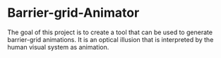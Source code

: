 # Barrier-grid-Animator
The goal of this project is to create a tool that can be used to generate barrier-grid animations. It is  an optical illusion that is interpreted by the human visual system as animation.
